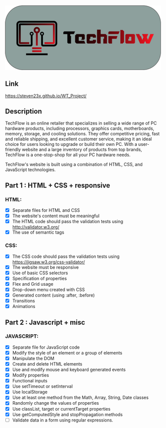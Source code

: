 ![](resources/logo_text.png)

## **Link**
https://steven23x.github.io/WT_Project/
## **Description**

TechFlow is an online retailer that specializes in selling a wide range of PC hardware products, including processors, graphics cards, motherboards, memory, storage, and cooling solutions. They offer competitive pricing, fast and reliable shipping, and excellent customer service, making it an ideal choice for users looking to upgrade or build their own PC. With a user-friendly website and a large inventory of products from top brands, TechFlow is a one-stop-shop for all your PC hardware needs.

TechFlow's website is built using a combination of HTML, CSS, and JavaScript technologies.

## **Part 1 : HTML + CSS + responsive**

### **HTML:**

- [X] Separate files for HTML and CSS
- [X] The website's content must be meaningful
- [X] The HTML code should pass the validation tests using http://validator.w3.org/
- [X] The use of semantic tags
  
### **CSS:**

- [X] The CSS code should pass the validation tests using https://jigsaw.w3.org/css-validator/
- [X] The website must be responsive
- [X] Use of basic CSS selectors
- [X] Specification of properties 
- [X] Flex and Grid usage
- [X] Drop-down menu created with CSS
- [X] Generated content (using :after, :before)
- [X] Transitions
- [X] Animations
  
## **Part 2 : Javascript + misc**

### **JAVASCRIPT:**
- [X] Separate file for JavaScript code
- [X] Modify the style of an element or a group of elements
- [X] Manipulate the DOM
- [X] Create and delete HTML elements
- [X] Use and modify mouse and keyboard generated events
- [X] Modify properties
- [X] Functional inputs
- [X] Use setTimeout or setInterval
- [X] Use localStorage 
- [X] Use at least one method from the Math, Array, String, Date classes
- [X] Randomly change the values of properties
- [X] Use classList, target or currentTarget properties
- [X] Use getComputedStyle and stopPropagation methods
- [ ] Validate data in a form using regular expressions.